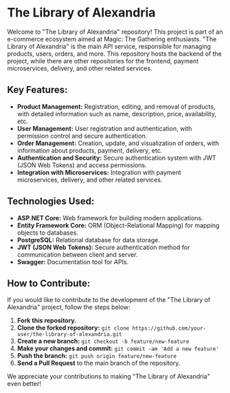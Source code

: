 # The Library of Alexandria

Welcome to "The Library of Alexandria" repository! This project is part of an e-commerce ecosystem aimed at Magic: The Gathering enthusiasts. "The Library of Alexandria" is the main API service, responsible for managing products, users, orders, and more. This repository hosts the backend of the project, while there are other repositories for the frontend, payment microservices, delivery, and other related services.

## Key Features:

- **Product Management:** Registration, editing, and removal of products, with detailed information such as name, description, price, availability, etc.
- **User Management:** User registration and authentication, with permission control and secure authentication.
- **Order Management:** Creation, update, and visualization of orders, with information about products, payment, delivery, etc.
- **Authentication and Security:** Secure authentication system with JWT (JSON Web Tokens) and access permissions.
- **Integration with Microservices:** Integration with payment microservices, delivery, and other related services.

## Technologies Used:

- **ASP.NET Core:** Web framework for building modern applications.
- **Entity Framework Core:** ORM (Object-Relational Mapping) for mapping objects to databases.
- **PostgreSQL:** Relational database for data storage.
- **JWT (JSON Web Tokens):** Secure authentication method for communication between client and server.
- **Swagger:** Documentation tool for APIs.

## How to Contribute:

If you would like to contribute to the development of the "The Library of Alexandria" project, follow the steps below:

1. **Fork this repository.**
2. **Clone the forked repository:** `git clone https://github.com/your-user/the-library-of-alexandria.git`
3. **Create a new branch:** `git checkout -b feature/new-feature`
4. **Make your changes and commit:** `git commit -am 'Add a new feature'`
5. **Push the branch:** `git push origin feature/new-feature`
6. **Send a Pull Request** to the main branch of the repository.

We appreciate your contributions to making "The Library of Alexandria" even better!
